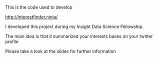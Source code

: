 This is the code used to develop 

http://interestfinder.ninja/

I developed this project during my Insight Data Science Fellowship.

The main idea is that it summarized your interests bases on your twitter profile

Please take a look at the slides for further information
